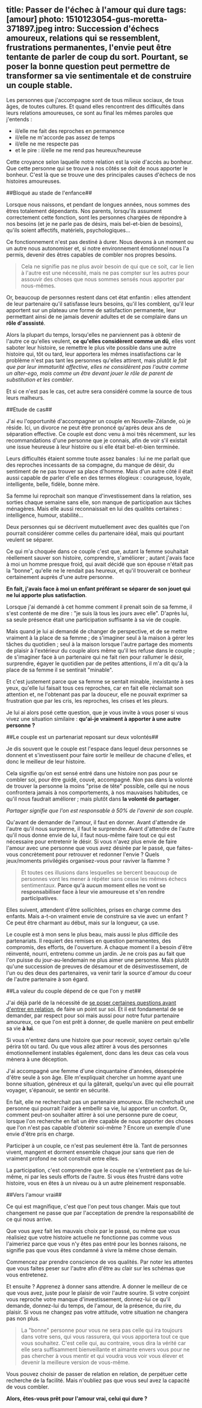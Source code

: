 title: Passer de l'échec à l'amour qui dure
tags: [amour]
photo: 1510123054-gus-moretta-371897.jpeg
intro: Succession d'échecs amoureux, relations qui se ressemblent, frustrations permanentes, l'envie peut être tentante de parler de coup du sort. Pourtant, se poser la bonne question peut permettre de transformer sa vie sentimentale et de construire un couple stable.
---
Les personnes que j'accompagne sont de tous milieux sociaux, de tous âges, de toutes cultures. Et quand elles rencontrent des difficultés dans leurs relations amoureuses, ce sont au final les mêmes paroles que j'entends :

- il/elle me fait des reproches en permanence
- il/elle ne m'accorde pas assez de temps
- il/elle ne me respecte pas
- et le pire : il/elle ne me rend pas heureux/heureuse

Cette croyance selon laquelle notre relation est la voie d'accès au bonheur. Que cette personne qui se trouve à nos côtés se doit de nous apporter le bonheur. C'est là que se trouve une des principales causes d'échecs de nos histoires amoureuses.

##Bloqué au stade de l'enfance##

Lorsque nous naissons, et pendant de longues années, nous sommes des êtres totalement dépendants. Nos parents, lorsqu'ils assument correctement cette fonction, sont les personnes chargées de répondre à nos besoins (et je ne parle pas de désirs, mais bel-et-bien de besoins), qu'ils soient affectifs, matériels, psychologiques...

Ce fonctionnement n'est pas destiné à durer. Nous devons à un moment ou un autre nous autonomiser et, si notre environnement émotionnel nous l'a permis, devenir des êtres capables de combler nos propres besoins. 

> Cela ne signifie pas ne plus avoir besoin de qui que ce soit, car le lien à l'autre est une nécessité, mais ne pas compter sur les autres pour assouvir des choses que nous sommes sensés nous apporter par nous-mêmes.

Or, beaucoup de personnes restent dans cet état enfantin : elles attendent de leur partenaire qu'il satisfasse leurs besoins, qu'il les comblent, qu'il leur apportent sur un plateau une forme de satisfaction permanente, leur permettant ainsi de ne jamais devenir adultes et de se complaire dans un **rôle d'asssisté**. 

Alors la plupart du temps, lorsqu'elles ne parviennent pas à obtenir de l'autre ce qu'elles veulent, **ce qu'elles considèrent comme un dû**, elles vont saboter leur histoire, se remettre le plus vite possible dans une autre histoire qui, tôt ou tard, leur apportera les mêmes insatisfactions car le problème n'est pas tant les personnes qu'elles attirent, mais plutôt *le fait que par leur immaturité affective, elles ne considèrent pas l'autre comme un alter-ego, mais comme un être devant jouer le rôle de parent de substitution et les combler*. 

Et si ce n'est pas le cas, cet autre sera considéré comme la source de tous leurs malheurs.

##Etude de cas##

J'ai eu l'opportunité d'accompagner un couple en Nouvelle-Zélande, où je réside. Ici, un divorce ne peut être prononcé qu'après deux ans de séparation effective. Ce couple est donc venu à moi très récemment, sur les recommandations d'une personne que je connais, afin de voir s'il existait une issue heureuse à leur histoire ou si elle était bel-et-bien terminée.

Leurs difficultés étaient somme toute assez banales : lui ne me parlait que des reproches incessants de sa compagne, du manque de désir, du sentiment de ne pas trouver sa place d'homme. Mais d'un autre côté il était aussi capable de parler d'elle en des termes élogieux : courageuse, loyale, intelligente, belle, fidèle, bonne mère.

Sa femme lui reprochait son manque d'investissement dans la relation, ses sorties chaque semaine sans elle, son manque de participation aux tâches ménagères. Mais elle aussi reconnaissait en lui des qualités certaines : intelligence, humour, stabilité...

Deux personnes qui se décrivent mutuellement avec des qualités que l'on pourrait considérer comme celles du partenaire idéal, mais qui pourtant veulent se séparer. 

Ce qui m'a choquée dans ce couple c'est que, autant la femme souhaitait réellement sauver son histoire, comprendre, s'améliorer ; autant j'avais face à moi un homme presque froid, qui avait décidé que son épouse n'était pas la "bonne", qu'elle ne le rendait pas heureux, et qu'il trouverait ce bonheur certainement auprès d'une autre personne. 

**En fait, j'avais face à moi un enfant préférant se séparer de son jouet qui ne lui apporte plus satisfaction**.

Lorsque j'ai demandé à cet homme comment il prenait soin de sa femme, il s'est contenté de me dire : "je suis là tous les jours avec elle". D'après lui, sa seule présence était une participation suffisante à sa vie de couple.

Mais quand je lui ai demandé de changer de perspective, et de se mettre vraiment à la place de sa femme ; de s'imaginer seul à la maison à gérer les tâches du quotidien ; seul à la maison lorsque l'autre partage des moments de plaisir à l'extérieur du couple alors même qu'il les refuse dans le couple ; de s'imaginer face à un partenaire qui ne fait rien pour rallumer le désir, surprendre, égayer le quotidien par de petites attentions, il m'a dit qu'à la place de sa femme il se sentirait "minable". 

Et c'est justement parce que sa femme se sentait minable, inexistante à ses yeux, qu'elle lui faisait tous ces reproches, car en fait elle réclamait son attention et, ne l'obtenant pas par la douceur, elle ne pouvait exprimer sa frustration que par les cris, les reproches, les crises et les pleurs.

Je lui ai alors posé cette question, que je vous invite à vous poser si vous vivez une situation similaire : **qu'ai-je vraiment à apporter à une autre personne ?**

##Le couple est un partenariat reposant sur deux volontés##

Je dis souvent que le couple est l'espace dans lequel deux personnes se donnent et s'investissent pour faire sortir le meilleur de chacune d'elles, et donc le meilleur de leur histoire.

Cela signifie qu'on est sensé entré dans une histoire non pas pour se combler soi, pour être guidé, couvé, accompagné. Non pas dans la volonté de trouver la personne la moins "prise de tête" possible, celle qui ne nous confrontera jamais à nos comportements, à nos mauvaises habitudes, ce qu'il nous faudrait améliorer ; mais plutôt dans **la volonté de partager**.

*Partager signifie que l'on est responsable à 50% de l'avenir de son couple.*

 Qu'avant de demander de l'amour, il faut en donner. Avant d'attendre de l'autre qu'il nous surprenne, il faut le surprendre. Avant d'attendre de l'autre qu'il nous donne envie de lui, il faut nous-même faire tout ce qui est nécessaire pour entretenir le désir. Si vous n'avez plus envie de faire l'amour avec une personne que vous avez désirée par le passé, que faites-vous concrètement pour retrouver et redonner l'envie ? Quels jeux/moments privilégiés organisez-vous pour raviver la flamme ? 

> Et toutes ces illusions dans lesquelles se bercent beaucoup de personnes vont les mener à répéter sans cesse les mêmes échecs sentimentaux. **Parce qu'à aucun moment elles ne vont se responsabiliser face à leur vie amoureuse et s'en rendre participatives**. 

Elles suivent, attendent d'être sollicitées, prises en charge comme des enfants. Mais a-t-on vraiment envie de construire sa vie avec un enfant ? Ce peut être charmant au début, mais sur la longueur, ça use. 

Le couple est à mon sens le plus beau, mais aussi le plus difficile des partenariats. Il requiert des remises en question permanentes, des compromis, des efforts, de l'ouverture. A chaque moment il a besoin d'être réinventé, nourri, entretenu comme un jardin. Je ne crois pas au fait que l'on puisse du jour-au-lendemain ne plus aimer une personne. Mais plutôt qu'une succession de preuves de désamour et de désinvestissement, de l'un ou des deux des partenaires, va venir tarir la source d'amour du coeur de l'autre partenaire à son égard.

##La valeur du couple dépend de ce que l'on y met##

J'ai déjà parlé de la nécessité de [se poser certaines questions avant d'entrer en relation](https://pranacanal.com/articles/attirer-lamour-et-reussir-son-nouveau-depart-amoureux), de faire un point sur soi. Et il est fondamental de se demander, par respect pour soi mais aussi pour notre futur partenaire amoureux, ce que l'on est prêt à donner, de quelle manière on peut embellir sa vie **à lui**.

Si vous n'entrez dans une histoire que pour recevoir, soyez certain qu'elle périra tôt ou tard. Ou que vous allez attirer à vous des personnes émotionnellement instables également, donc dans les deux cas cela vous mènera à une déception.

J'ai accompagné une femme d'une cinquantaine d'années, désespérée d'être seule à son âge. Elle m'expliquait chercher un homme ayant une bonne situation, généreux et qui la gâterait, quelqu'un avec qui elle pourrait voyager, s'épanouir, se sentir en sécurité.

En fait, elle ne recherchait pas un partenaire amoureux. Elle recherchait une personne qui pourrait l'aider à embellir sa vie, lui apporter un confort. Or, comment peut-on souhaiter attirer à soi une personne pure de coeur, lorsque l'on recherche en fait un être capable de nous apporter des choses que l'on n'est pas capable d'obtenir soi-même ? Encore un exemple d'une envie d'être pris en charge.

Participer à un couple, ce n'est pas seulement être là. Tant de personnes vivent, mangent et dorment ensemble chaque jour sans que rien de vraiment profond ne soit construit entre elles.

La participation, c'est comprendre que le couple ne s'entretient pas de lui-même, ni par les seuls efforts de l'autre. Si vous êtes frustré dans votre histoire, vous en êtes à un niveau ou à un autre pleinement responsable.

##Vers l'amour vrai##

Ce qui est magnifique, c'est que l'on peut tous changer. Mais que tout changement ne passe que par l'acceptation de prendre la responsabilité de ce qui nous arrive.

Que vous ayez fait les mauvais choix par le passé, ou même que vous réalisiez que votre histoire actuelle ne fonctionne pas comme vous l'aimeriez parce que vous n'y êtes pas entré pour les bonnes raisons, ne signifie pas que vous êtes condamné à vivre la même chose demain.

Commencez par prendre conscience de vos qualités. Par noter les attentes que vous faites peser sur l'autre afin d'être au clair sur les schémas que vous entretenez.

Et ensuite ? Apprenez à donner sans attendre. A donner le meilleur de ce que vous avez, juste pour le plaisir de voir l'autre sourire. Si votre conjoint vous reproche votre manque d'investissement, donnez-lui ce qu'il demande, donnez-lui du temps, de l'amour, de la présence, du rire, du plaisir. Si vous ne changez pas votre attitude, votre situation ne changera pas non plus.

 > La "bonne" personne pour vous ne sera pas celle qui ira toujours dans votre sens, qui vous rassurera, qui vous apportera tout ce que vous souhaitez. C'est celle qui, au contraire, vous dira la vérité car elle sera suffisamment bienveillante et aimante envers vous pour ne pas chercher à vous mentir et qui voudra vous voir vous élever et devenir la meilleure version de vous-même.
 
Vous pouvez choisir de passer de relation en relation, de perpétuer cette recherche de la facilité. Mais n'oubliez pas que vous seul avez la capacité de vous combler.
 
 **Alors, êtes-vous prêt pour l'amour vrai, celui qui dure ?**



